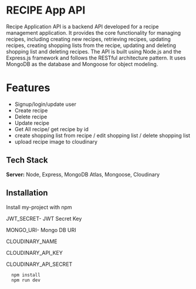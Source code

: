 # RECIPE App API

Recipe Application API is a backend API developed for a recipe management application. It provides the core functionality for managing recipes, including creating new recipes, retrieving recipes, updating recipes, creating shopping lists from the recipe, updating and deleting shopping list and deleting recipes. The API is built using Node.js and the Express.js framework and follows the RESTful architecture pattern. It uses MongoDB as the database and Mongoose for object modeling.

# Features

- Signup/login/update user
- Create recipe
- Delete recipe
- Update recipe
- Get All recipe/ get recipe by id
- create shopping list from recipe / edit shopping list / delete shopping list
- upload recipe image to cloudinary

## Tech Stack

**Server:** Node, Express, MongoDB Atlas, Mongoose, Cloudinary

## Installation

Install my-project with npm

JWT_SECRET- JWT Secret Key

MONGO_URI- Mongo DB URI

CLOUDINARY_NAME

CLOUDINARY_API_KEY

CLOUDINARY_API_SECRET

```bash
  npm install
  npm run dev
```
